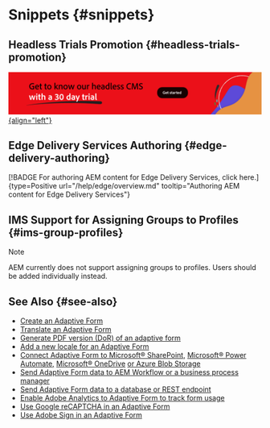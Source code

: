 # Snippets {#snippets}

## Headless Trials Promotion {#headless-trials-promotion}

[![Get to know our headless CMS with 30 day trial](./assets/aem-headless-trial-promo.png){align="left"}](https://commerce.adobe.com/business-trial/sign-up?items%5B0%5D%5Bid%5D=649A1AF5CBC5467A25E84F2561274821&cli=headless_exl_banner_campaign&co=US&lang=en)

## Edge Delivery Services Authoring {#edge-delivery-authoring}

[!BADGE For authoring AEM content for Edge Delivery Services, click here.]{type=Positive url="/help/edge/overview.md" tooltip="Authoring AEM content for Edge Delivery Services"}

## IMS Support for Assigning Groups to Profiles {#ims-group-profiles}

>[!NOTE]
>
>AEM currently does not support assigning groups to profiles. Users should be added individually instead.

## See Also {#see-also}

* [Create an Adaptive Form](/help/forms/creating-adaptive-form-core-components.md)
* [Translate an Adaptive Form](/help/forms/using-aem-translation-workflow-to-localize-adaptive-forms-core-components.md)
* [Generate PDF version (DoR) of an adaptive form](/help/forms/generate-document-of-record-core-components.md)
* [Add a new locale for an Adaptive Form](/help/forms/supporting-new-language-localization-core-components.md)
* [Connect Adaptive Form to Microsoft® SharePoint,](/help/forms/configure-submit-actions-core-components.md#submit-to-sharedrive) [Microsoft® Power Automate,](/help/forms/configure-submit-actions-core-components.md#microsoft-power-automate) [Microsoft® OneDrive](/help/forms/configure-submit-actions-core-components.md#create-a-onedrive-configuration) [or Azure Blob Storage](/help/forms/configure-submit-actions-core-components.md#azure-blob-storage)
* [Send Adaptive Form data to AEM Workflow or a business process manager](/help/forms/configure-submit-actions-core-components.md#invoke-an-aem-workflow)
* [Send Adaptive Form data to a database or REST endpoint](/help/forms/configure-submit-actions-core-components.md#submit-to-rest-endpoint)
* [Enable Adobe Analytics to Adaptive Form to track form usage](/help/forms/enable-adobe-analytics-adaptive-form-using-experience-cloud-setup-automation.md)
* [Use Google reCAPTCHA in an Adaptive Form](/help/forms/captcha-adaptive-forms-core-components.md)
* [Use Adobe Sign in an Adaptive Form](/help/forms/adobe-sign-integration-adaptive-forms.md)